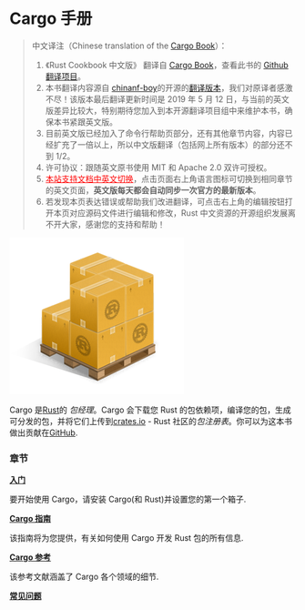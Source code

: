 # Cargo 手册

> 中文译注（Chinese translation of the [Cargo Book][cargo-book]）：
>
> 1. 《Rust Cookbook 中文版》 翻译自 [Cargo Book][cargo-book]，查看此书的 [Github 翻译项目][cargo-book-cn]。
> 2. 本书翻译内容源自 [chinanf-boy]的开源的[翻译版本][chinanf-boy-cargo]，我们对原译者感激不尽！该版本最后翻译更新时间是 2019 年 5 月 12 日，与当前的英文版差异比较大，特别期待您加入到本开源翻译项目组中来维护本书，确保本书紧跟英文版。
> 3. 目前英文版已经加入了命令行帮助页部分，还有其他章节内容，内容已经扩充了一倍以上，所以中文版翻译（包括网上所有版本）的部分还不到 1/2。
> 4. 许可协议：跟随英文原书使用 MIT 和 Apache 2.0 双许可授权。
> 5. <a href="https://rustwiki.org/zh-CN/cargo" style="color:red;">本站支持文档中英文切换</a>，点击页面右上角语言图标可切换到相同章节的英文页面，**英文版每天都会自动同步一次官方的最新版本**。
> 6. 若发现本页表达错误或帮助我们改进翻译，可点击右上角的编辑按钮打开本页对应源码文件进行编辑和修改，Rust 中文资源的开源组织发展离不开大家，感谢您的支持和帮助！

[cargo-book]: https://doc.rust-lang.org/cargo
[cargo-book-cn]: https://doc.rust-lang.org/cargo-cn
[chinanf-boy]: https://github.com/chinanf-boy
[chinanf-boy-cargo]: https://github.com/chinanf-boy/cargo-book-zh

![Cargo Logo](images/Cargo-Logo-Small.png)

Cargo 是[Rust]的 _包经理_。Cargo 会下载您 Rust 的包依赖项，编译您的包，生成可分发的包，并将它们上传到[crates.io] - Rust 社区的*包注册表*。你可以为这本书做出贡献在[GitHub].

### 章节

**[入门](getting-started/index.md)**

要开始使用 Cargo，请安装 Cargo(和 Rust)并设置您的第一个箱子.

**[Cargo 指南](guide/index.md)**

该指南将为您提供，有关如何使用 Cargo 开发 Rust 包的所有信息.

**[Cargo 参考](reference/index.md)**

该参考文献涵盖了 Cargo 各个领域的细节.

**[常见问题](faq.md)**

[rust]: https://www.rust-lang.org/
[crates.io]: https://crates.io/
[github]: https://github.com/rust-lang/cargo/tree/master/src/doc/src

